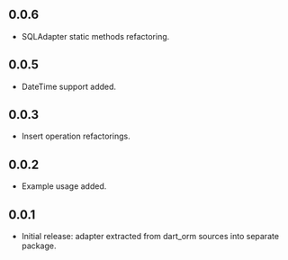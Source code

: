 0.0.6
-----

- SQLAdapter static methods refactoring.

0.0.5
-----

- DateTime support added.

0.0.3
-----

- Insert operation refactorings.

0.0.2
-----

- Example usage added.

0.0.1
-----

- Initial release: adapter extracted from dart_orm sources
  into separate package.